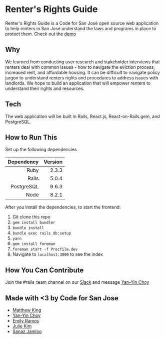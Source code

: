 # Renter's Rights Guide
Renter's Rights Guide is a Code for San José open source web application to help renters in San José understand the laws and programs in place to protect them. Check out the [demo](https://renters-rights.herokuapp.com)

## Why
We learned from conducting user research and stakeholder interviews that renters deal with common issues - how to navigate the eviction process, increased rent, and affordable housing. It can be difficult to navigate policy jargon to understand renters rights and procedures to address issues with landlords. We hope to build an application that will empower renters to understand their rights and resources. 

## Tech
The web application will be built in Rails, React.js, React-on-Rails gem, and PostgreSQL.

## How to Run This

Set up the following dependencies

| Dependency      | Version       |
| --------------: |--------------:|
| Ruby            | 2.3.3         |
| Rails           | 5.0.4         |
| PostgreSQL      | 9.6.3         |
| Node            | 8.2.1         |

After you install the dependencies, to start the frontend:

1. Git clone this repo
1. ```gem install bundler```
1. ```bundle install```
1. ```bundle exec rails db:setup```
1. ```yarn```
1. ```gem install foreman```
1. ```foreman start -f Procfile.dev```
1. Navigate to ```localhost:3000``` to see the index

## How You Can Contribute
Join the #rails_team channel on our [Slack](https://slackin-c4sj.herokuapp.com/) and message [Yan-Yin Choy](https://github.com/ychoy)

## Made with <3 by Code for San Jose

* [Matthew King](https://github.com/mking)
* [Yan-Yin Choy](https://github.com/ychoy)
* [Emily Ramos](https://github.com/EngineerEmily)
* [Julie Kim](https://github.com/jliekim)
* [Sanaz Jamloo](https://github.com/sanazjamloo)
